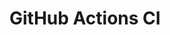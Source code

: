 # GitHub Actions CI



























































































































































































































































































































































































































































































































































































































































































































































































































































































































































































































































































































































































































































































































































































































































































































































































































































































































































































































































































































































































































































































































































































































































































































































































































































































































































































































































































































































































































































































































































































































































































































